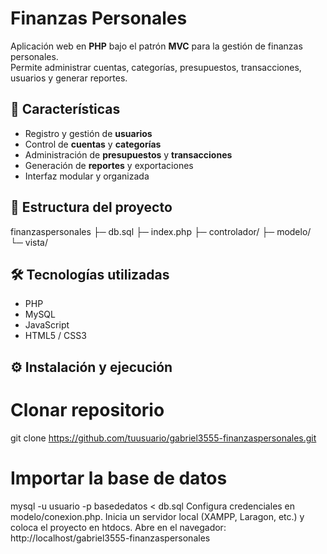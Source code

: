 # Finanzas Personales  

Aplicación web en **PHP** bajo el patrón **MVC** para la gestión de finanzas personales.  
Permite administrar cuentas, categorías, presupuestos, transacciones, usuarios y generar reportes.  

## 🚀 Características  
- Registro y gestión de **usuarios**  
- Control de **cuentas** y **categorías**  
- Administración de **presupuestos** y **transacciones**  
- Generación de **reportes** y exportaciones  
- Interfaz modular y organizada  

## 📂 Estructura del proyecto  

finanzaspersonales
├─ db.sql
├─ index.php
├─ controlador/
├─ modelo/
└─ vista/

## 🛠️ Tecnologías utilizadas  
- PHP  
- MySQL  
- JavaScript  
- HTML5 / CSS3  

## ⚙️ Instalación y ejecución  

# Clonar repositorio
git clone https://github.com/tuusuario/gabriel3555-finanzaspersonales.git

# Importar la base de datos
mysql -u usuario -p basededatos < db.sql
Configura credenciales en modelo/conexion.php.
Inicia un servidor local (XAMPP, Laragon, etc.) y coloca el proyecto en htdocs.
Abre en el navegador:
http://localhost/gabriel3555-finanzaspersonales
